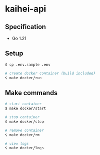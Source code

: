 # kaihei-api

## Specification

- Go 1.21

## Setup

```bash
$ cp .env.sample .env

# create docker container (build included)
$ make docker/run
```

## Make commands

```bash
# start container
$ make docker/start

# stop container
$ make docker/stop

# remove container
$ make docker/rm

# view logs
$ make docker/logs
```
